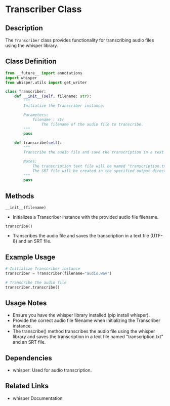 # Transcriber Class

## Description

The `Transcriber` class provides functionality for transcribing audio files using the whisper library.

## Class Definition
```python
from __future__ import annotations
import whisper
from whisper.utils import get_writer

class Transcriber:
    def __init__(self, filename: str):
        """
        Initialize the Transcriber instance.

        Parameters:
            filename : str
                The filename of the audio file to transcribe.
        """
        pass

    def transcribe(self):
        """
        Transcribe the audio file and save the transcription in a text file (UTF-8) and an SRT file.

        Notes:
            The transcription text file will be named "transcription.txt" in the current directory.
            The SRT file will be created in the specified output directory (default: "./").
        """
        pass
```
## Methods

`__init__(filename)`
- Initializes a Transcriber instance with the provided audio file filename.

`transcribe()`
- Transcribes the audio file and saves the transcription in a text file (UTF-8) and an SRT file.

## Example Usage
```python
# Initialize Transcriber instance
transcriber = Transcriber(filename="audio.wav")

# Transcribe the audio file
transcriber.transcribe()
```
## Usage Notes

- Ensure you have the whisper library installed (pip install whisper).
- Provide the correct audio file filename when initializing the Transcriber instance.
- The transcribe() method transcribes the audio file using the whisper library and saves the transcription in a text file named "transcription.txt" and an SRT file.

## Dependencies

- whisper: Used for audio transcription.

## Related Links

- whisper Documentation
